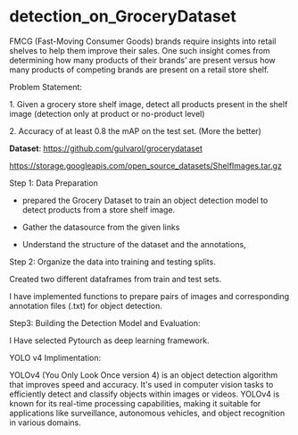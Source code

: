 # detection_on_GroceryDataset
FMCG (Fast-Moving Consumer Goods) brands require insights into retail shelves to help them improve their sales. One such insight comes from determining how many products of their brands’ are present versus how many products of competing brands are present on a retail store shelf. 

Problem Statement: ​

​1. Given a grocery store shelf image, detect all products present in the shelf image (detection only at product or no-product level) ​

​2. Accuracy of at least 0.8 the mAP on the test set. (More the better) ​

**Dataset**: 
https://github.com/gulvarol/grocerydataset

https://storage.googleapis.com/open_source_datasets/ShelfImages.tar.gz

Step 1: Data Preparation​

* prepared the Grocery Dataset to train an object detection model to detect products from a store shelf image.​

* Gather the datasource from the given links​

* Understand the structure of the dataset and the annotations,​

Step 2: Organize the data into training and testing splits.​

​Created two different dataframes from train and test sets.​

​I have implemented functions to prepare pairs of images and corresponding annotation files (.txt) for object detection.​


Step3: Building the Detection Model and Evaluation:​

​I Have selected Pytourch as deep learning framework.​

​YOLO v4 Implimentation:​

​YOLOv4 (You Only Look Once version 4) is an object detection algorithm that improves speed and accuracy. It's used in computer vision tasks to efficiently detect and classify objects within images or videos. YOLOv4 is known for its real-time processing capabilities, making it suitable for applications like surveillance, autonomous vehicles, and object recognition in various domains.​
